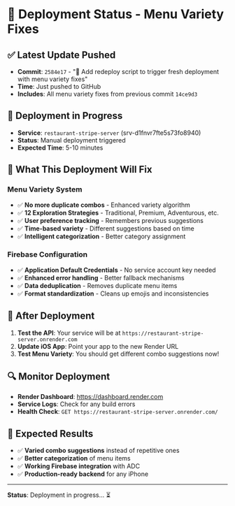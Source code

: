 # 🚀 Deployment Status - Menu Variety Fixes

## ✅ **Latest Update Pushed**
- **Commit**: `2584e17` - "🔄 Add redeploy script to trigger fresh deployment with menu variety fixes"
- **Time**: Just pushed to GitHub
- **Includes**: All menu variety fixes from previous commit `14ce9d3`

## 🔄 **Deployment in Progress**
- **Service**: `restaurant-stripe-server` (srv-d1fnvr7fte5s73fo8940)
- **Status**: Manual deployment triggered
- **Expected Time**: 5-10 minutes

## 🎯 **What This Deployment Will Fix**

### **Menu Variety System**
- ✅ **No more duplicate combos** - Enhanced variety algorithm
- ✅ **12 Exploration Strategies** - Traditional, Premium, Adventurous, etc.
- ✅ **User preference tracking** - Remembers previous suggestions
- ✅ **Time-based variety** - Different suggestions based on time
- ✅ **Intelligent categorization** - Better category assignment

### **Firebase Configuration**
- ✅ **Application Default Credentials** - No service account key needed
- ✅ **Enhanced error handling** - Better fallback mechanisms
- ✅ **Data deduplication** - Removes duplicate menu items
- ✅ **Format standardization** - Cleans up emojis and inconsistencies

## 📱 **After Deployment**
1. **Test the API**: Your service will be at `https://restaurant-stripe-server.onrender.com`
2. **Update iOS App**: Point your app to the new Render URL
3. **Test Menu Variety**: You should get different combo suggestions now!

## 🔍 **Monitor Deployment**
- **Render Dashboard**: https://dashboard.render.com
- **Service Logs**: Check for any build errors
- **Health Check**: `GET https://restaurant-stripe-server.onrender.com/`

## 🎉 **Expected Results**
- ✅ **Varied combo suggestions** instead of repetitive ones
- ✅ **Better categorization** of menu items
- ✅ **Working Firebase integration** with ADC
- ✅ **Production-ready backend** for any iPhone

---

**Status**: Deployment in progress... ⏳ 